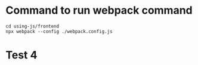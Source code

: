 # Command to run webpack command
```
cd using-js/frontend
npx webpack --config ./webpack.config.js
```
# Test 4